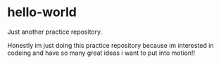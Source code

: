 # hello-world
Just another practice repository.
  
  Honestly im just doing this practice repository because im interested in codeing and have so many great ideas i want to put into motion!!

